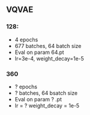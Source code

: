 ## VQVAE

### 128: 
- 4 epochs
- 677 batches, 64 batch size
- Eval on param 64.pt
- lr=3e-4, weight_decay=1e-5

### 360
- ? epochs
- ? batches, 64 bsatch size
- Eval on param ? .pt
- lr = ? weight_decay = 1e-5